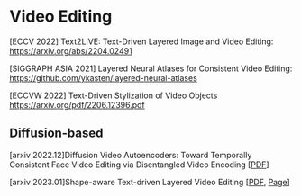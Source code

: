 # Video Editing

[ECCV 2022] Text2LIVE: Text-Driven Layered Image and Video Editing: https://arxiv.org/abs/2204.02491

[SIGGRAPH ASIA 2021] Layered Neural Atlases for Consistent Video Editing: https://github.com/ykasten/layered-neural-atlases

[ECCVW 2022] Text-Driven Stylization of Video Objects https://arxiv.org/pdf/2206.12396.pdf


## Diffusion-based 
[arxiv 2022.12]Diffusion Video Autoencoders: Toward Temporally Consistent Face Video Editing via Disentangled Video Encoding \[[PDF](https://arxiv.org/pdf/2212.02802.pdf)\]

[arxiv 2023.01]Shape-aware Text-driven Layered Video Editing [[PDF](https://arxiv.org/abs/2301.13173), [Page](https://text-video-edit.github.io/)]
